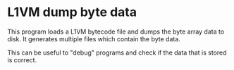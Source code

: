 L1VM dump byte data
===================
This program loads a L1VM bytecode file and dumps the byte array data to disk.
It generates multiple files which contain the byte data.

This can be useful to "debug" programs and check if the data that is stored is
correct.
